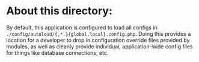 About this directory:
=====================

By default, this application is configured to load all configs in
`./config/autoload/{,*.}{global,local}.config.php`. Doing this provides a
location for a developer to drop in configuration override files provided by
modules, as well as cleanly provide individual, application-wide config files
for things like database connections, etc.
